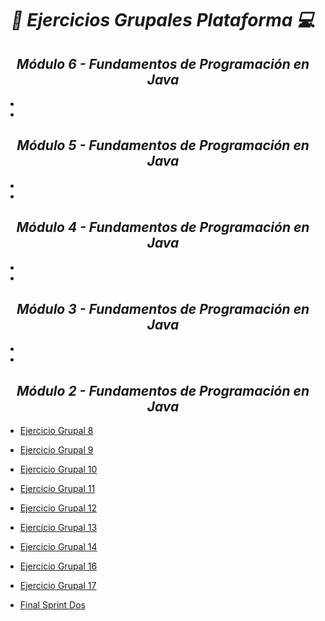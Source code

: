 **_<h1 align="center">:vulcan_salute: Ejercicios Grupales Plataforma :computer:</h1>_**
**_<h2 align="center">Módulo 6 - Fundamentos de Programación en Java</h2>_**

- []()
- []()

**_<h2 align="center">Módulo 5 - Fundamentos de Programación en Java</h2>_**

- []()
- []()

**_<h2 align="center">Módulo 4 - Fundamentos de Programación en Java</h2>_**

- []()
- []()

**_<h2 align="center">Módulo 3 - Fundamentos de Programación en Java</h2>_**

- []()
- []()

**_<h2 align="center">Módulo 2 - Fundamentos de Programación en Java</h2>_**

- [Ejercicio Grupal 8](https://github.com/KathyAlde21/ejerciciosGrupalesAppMoviles-/tree/ce402edcaebee77bbcb00d8f14bec5d2e909338f/src/ejercicioGrupal8)
- [Ejercicio Grupal 9](https://github.com/KathyAlde21/ejerciciosGrupalesAppMoviles-/tree/ce402edcaebee77bbcb00d8f14bec5d2e909338f/src/ejercicioGrupal9)
- [Ejercicio Grupal 10](https://github.com/KathyAlde21/ejerciciosGrupalesAppMoviles-/tree/ce402edcaebee77bbcb00d8f14bec5d2e909338f/src/ejercicioGrupal10)
- [Ejercicio Grupal 11](https://github.com/KathyAlde21/ejerciciosGrupalesAppMoviles-/tree/ce402edcaebee77bbcb00d8f14bec5d2e909338f/src/ejercicioGrupal11)
- [Ejercicio Grupal 12](https://github.com/KathyAlde21/ejerciciosGrupalesAppMoviles-/tree/ce402edcaebee77bbcb00d8f14bec5d2e909338f/src/ejercicioGrupal12)
- [Ejercicio Grupal 13](https://github.com/KathyAlde21/ejerciciosGrupalesAppMoviles-/tree/ce402edcaebee77bbcb00d8f14bec5d2e909338f/src/ejercicioGrupal13)
- [Ejercicio Grupal 14](https://github.com/KathyAlde21/ejerciciosGrupalesAppMoviles-/tree/ce402edcaebee77bbcb00d8f14bec5d2e909338f/src/ejercicioGrupal14)
- [Ejercicio Grupal 16](https://github.com/KathyAlde21/ejerciciosGrupalesAppMoviles-/tree/ce402edcaebee77bbcb00d8f14bec5d2e909338f/src/ejercicioGrupal16)
- [Ejercicio Grupal 17](https://github.com/KathyAlde21/ejerciciosGrupalesAppMoviles-/tree/ce402edcaebee77bbcb00d8f14bec5d2e909338f/src/ejercicioGrupal17)

- [Final Sprint Dos](https://github.com/KathyAlde21/sprint_final_modulo_dos)
